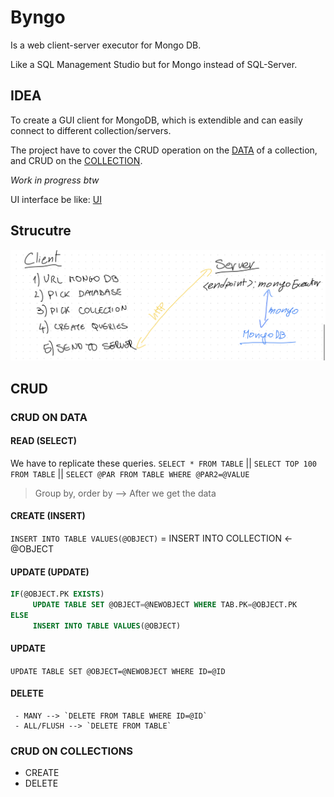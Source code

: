# Byngo

Is a web client-server executor for Mongo DB.

Like a SQL Management Studio but for Mongo instead of SQL-Server.

## IDEA

To create a GUI client for MongoDB, which is extendible and can easily connect to different collection/servers.

The project have to cover the CRUD operation on the [DATA](#CRUD-ON-DATA) of a collection, and CRUD on the [COLLECTION](#CRUD-ON-COLLECTIONS).

_Work in progress btw_

UI interface be like:
[UI](./docs/UI.png)

## Strucutre
![struct](./docs/struct.jpeg)


## CRUD

### CRUD ON DATA 


#### READ (SELECT)

We have to replicate these queries.
`SELECT * FROM TABLE` || `SELECT TOP 100 FROM TABLE` || `SELECT @PAR FROM TABLE WHERE @PAR2=@VALUE` 
> Group by, order by --> After we get the data


#### CREATE (INSERT)
`INSERT INTO TABLE VALUES(@OBJECT)` = INSERT INTO COLLECTION <- @OBJECT


#### UPDATE (UPDATE)
```SQL
IF(@OBJECT.PK EXISTS)
     UPDATE TABLE SET @OBJECT=@NEWOBJECT WHERE TAB.PK=@OBJECT.PK
ELSE
     INSERT INTO TABLE VALUES(@OBJECT)
```


#### UPDATE
`UPDATE TABLE SET @OBJECT=@NEWOBJECT WHERE ID=@ID`

#### DELETE

     - MANY --> `DELETE FROM TABLE WHERE ID=@ID` 
     - ALL/FLUSH --> `DELETE FROM TABLE`


### CRUD ON COLLECTIONS

- CREATE 
- DELETE